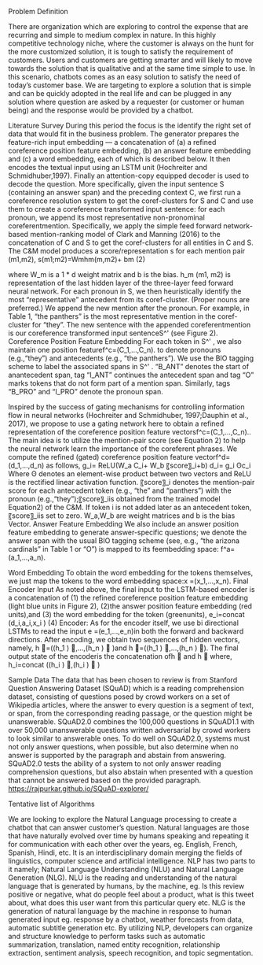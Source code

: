 Problem Definition 

There are organization which are exploring to control the expense that are recurring and simple to medium complex in nature. In this highly competitive technology niche, where the customer is always on the hunt for the more customized solution, it is tough to satisfy the requirement of customers. Users and customers are getting smarter and will likely to move towards the solution that is qualitative and at the same time simple to use. In this scenario, chatbots comes as an easy solution to satisfy the need of today’s customer base. 
We are targeting to explore a solution that is simple and can be quickly adopted in the real life and can be plugged in any solution where question are asked by a requester (or customer or human being) and the response would be provided by a chatbot.

Literature Survey
During this period the focus is the identify the right set of data that would fit in the business problem.
The generator prepares the feature-rich input embedding — a concatenation of (a) a refined coreference position feature embedding, (b) an answer feature embedding and (c) a word embedding, each of which is described below. It then encodes the textual input using an LSTM unit (Hochreiter and Schmidhuber,1997). Finally an attention-copy equipped decoder is used to decode the question. More specifically, given the input sentence S (containing an answer span) and the preceding context C, we first run a coreference resolution system to get the coref-clusters for S and C and use them to create a coreference transformed input sentence: for each pronoun, we append its most representative non-pronominal coreferentmention. Specifically, we apply the simple feed forward network-based mention-ranking model of Clark and Manning (2016) to the concatenation of C and S to get the coref-clusters for all entities in C and S. The C&M model produces a score/representation s for each mention pair (m1,m2),
s(m1;m2)=Wmhm(m,m2)+ bm      (2)

where W_m is a 1 * d weight matrix and b is the bias. h_m (m1, m2) is representation of the last hidden layer of the three-layer feed forward neural network. For each pronoun in S, we then heuristically identify the most “representative” antecedent from
its coref-cluster. (Proper nouns are preferred.) We append the new mention after the pronoun. For example, in Table 1, “the panthers” is the most representative mention in the coref-cluster for “they”. The new sentence with the appended coreferentmention is our coreference transformed input sentenceS^' (see Figure 2).  Coreference Position Feature Embedding For
each token in S^' , we also maintain one position featuref^c=(C_1,…,C_n). to denote pronouns (e.g.,“they”) and antecedents (e.g., “the panthers”). We
use the BIO tagging scheme to label the associated spans in S^' . “B_ANT” denotes the start of anantecedent span, tag “I_ANT” continues the antecedent span and tag “O” marks tokens that do
not form part of a mention span. Similarly, tags “B_PRO” and “I_PRO” denote the pronoun span.

Inspired by the success of gating mechanisms for controlling information flow in neural networks (Hochreiter and Schmidhuber, 1997;Dauphin et al., 2017), we propose to use a gating network here to obtain a refined representation of the coreference position feature vectorsf^c=(C_1,…,C_n).. The main idea is to utilize the mention-pair score (see Equation 2) to help the neural network learn the importance of the coreferent phrases. We compute the refined (gated) coreference position feature vectorf^d=(d_1,…,d_n) as follows,
g_i= ReLU(W_a C_i+ W_b 〖score〗_i+b)
d_i= g_i ʘc_i
Where ʘ denotes an element-wise product between two vectors and ReLU is the rectified linear activation function. 〖score〗_i denotes the mention-pair score for each antecedent token (e.g., “the” and “panthers”) with the pronoun (e.g.,“they”);〖score〗_iis obtained from the trained model Equation2) of the C&M. If token i is not added later as an antecedent token, 〖score〗_iis set to zero. W_a,W_b are weight matrices and b is the bias Vector.
Answer Feature Embedding We also include an answer position feature embedding to generate answer-specific questions; we denote the answer span with the usual BIO tagging scheme (see, e.g., “the arizona cardinals” in Table 1 or “O”) is mapped to its feembedding space: f^a=(a_1,…,a_n).



Word Embedding To obtain the word embedding for the tokens themselves, we just map the tokens to the word embedding space:x =(x_1,…,x_n).
Final Encoder Input As noted above, the final input to the LSTM-based encoder is a concatenation of (1) the refined coreference position feature embedding (light blue units in Figure 2), (2)the answer position feature embedding (red units),and (3) the word embedding for the token (greenunits),
e_i=concat (d_i,a_i,x_i )               (4)
Encoder: As for the encoder itself, we use bi directional LSTMs to read the input e =(e_1,…,e_n)in both the forward and backward directions. After encoding, we obtain two sequences of hidden vectors, namely,
h ⃗=((h_1 ) ⃗,…,(h_n ) ⃗ )and h ⃖=((h_1 ) ⃖,…,(h_n ) ⃖).
The final output state of the encoderis the concatenation ofh ⃗  and h ⃖ where,
h_i=concat ((h_i ) ⃗,(h_i ) ⃖ )              

Sample Data
The data that has been chosen to review is from Stanford Question Answering Dataset (SQuAD) which is a reading comprehension dataset, consisting of questions posed by crowd workers on a set of Wikipedia articles, where the answer to every question is a segment of text, or span, from the corresponding reading passage, or the question might be unanswerable.
SQuAD2.0 combines the 100,000 questions in SQuAD1.1 with over 50,000 unanswerable questions written adversarial by crowd workers to look similar to answerable ones. To do well on SQuAD2.0, systems must not only answer questions, when possible, but also determine when no answer is supported by the paragraph and abstain from answering.
SQuAD2.0 tests the ability of a system to not only answer reading comprehension questions, but also abstain when presented with a question that cannot be answered based on the provided paragraph.
https://rajpurkar.github.io/SQuAD-explorer/

Tentative list of Algorithms

We are looking to explore the Natural Language processing to create a chatbot that can answer customer’s question. Natural languages are those that have naturally evolved over time by humans speaking and repeating it for communication with each other over the years, eg. English, French, Spanish, Hindi, etc. It is an interdisciplinary domain merging the fields of linguistics, computer science and artificial intelligence. NLP has two parts to it namely; Natural Language Understanding (NLU) and Natural Language Generation (NLG). NLU is the reading and understanding of the natural language that is generated by humans, by the machine, eg. Is this review positive or negative, what do people feel about a product, what is this tweet about, what does this user want from this particular query etc. NLG is the generation of natural language by the machine in response to human generated input eg. response by a chatbot, weather forecasts from data, automatic subtitle generation etc.
By utilizing NLP, developers can organize and structure knowledge to perform tasks such as automatic summarization, translation, named entity recognition, relationship extraction, sentiment analysis, speech recognition, and topic segmentation.

